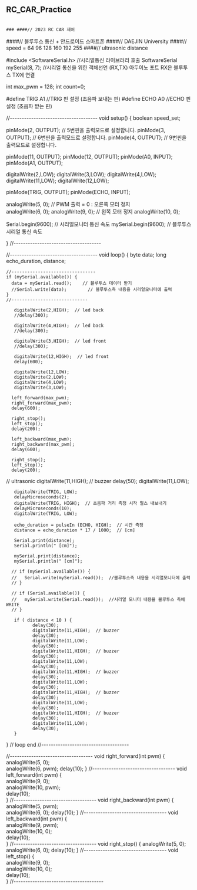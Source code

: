 ## RC_CAR_Practice
                                                                                                                                                                                                                                              ### ####// 2023 RC CAR 제어 
####// 블루투스 통신 + 안드로이드 스마트폰 
####// DAEJIN University 
####// speed  =  64 96 128 160 192 255 
####// ultrasonic distance 
 
 
#include <SoftwareSerial.h>        //시리얼통신 라이브러리 호출 
SoftwareSerial mySerial(8, 7);     //시리얼 통신을 위한 객체선언 (RX,TX)  아두이노 포트 RX은 블루투스 TX에 연결

int max_pwm = 128;
int count=0;
    
#define TRIG A1    //TRIG 핀 설정 (초음파 보내는 핀)
#define ECHO A0    //ECHO 핀 설정 (초음파 받는 핀)



//-------------------------------------
void setup() 
{
  boolean speed_set;
  
  pinMode(2, OUTPUT);              // 5번핀을 출력모드로 설정합니다.
  pinMode(3, OUTPUT);              // 6번핀을 출력모드로 설정합니다.
  pinMode(4, OUTPUT);              // 9번핀을 출력모드로 설정합니다.

  pinMode(11, OUTPUT); 
  pinMode(12, OUTPUT); 
  pinMode(A0, INPUT); 
  pinMode(A1, OUTPUT); 
        
  digitalWrite(2,LOW); 
  digitalWrite(3,LOW); 
  digitalWrite(4,LOW); 
  digitalWrite(11,LOW); 
  digitalWrite(12,LOW); 

  pinMode(TRIG, OUTPUT);
  pinMode(ECHO, INPUT);
  
  analogWrite(5, 0);               // PWM 출력 = 0 : 오른쪽 모터 정지  
  analogWrite(6, 0);
  analogWrite(9, 0);               // 왼쪽 모터 정지 
  analogWrite(10, 0);
  
  Serial.begin(9600);             //  시리얼모니터 통신 속도
  mySerial.begin(9600);           //  블루투스 시리얼  통신 속도   
          
}
//-------------------------------------


//-------------------------------------
void loop() {
    byte data;
    long echo_duration, distance;
    
    //--------------------------------
    if (mySerial.available()) {       
      data = mySerial.read();    // 블루투스 데이터 받기 
      //Serial.write(data);        // 블루투스측 내용을 시리얼모니터에 출력
    }
    //-----------------------------
         
       digitalWrite(2,HIGH);  // led back 
       //delay(300);

       digitalWrite(4,HIGH);  // led back 
       //delay(300);

       digitalWrite(3,HIGH);  // led front
       //delay(300);
       
       digitalWrite(12,HIGH);  // led front 
       delay(600);
       
       digitalWrite(12,LOW);
       digitalWrite(2,LOW);
       digitalWrite(4,LOW);
       digitalWrite(3,LOW);
       
      left_forward(max_pwm);
      right_forward(max_pwm);      
      delay(600); 

      right_stop();
      left_stop();
      delay(200); 
      
      left_backward(max_pwm);
      right_backward(max_pwm); 
      delay(600);  

      right_stop();
      left_stop();
      delay(200);

// ultrasonic 
       digitalWrite(11,HIGH);  // buzzer
       delay(50);
       digitalWrite(11,LOW);
       
       digitalWrite(TRIG, LOW);    
       delayMicroseconds(2);
       digitalWrite(TRIG, HIGH);  // 초음파 거리 측정 시작 펄스 내보내기 
       delayMicroseconds(10);
       digitalWrite(TRIG, LOW);

       echo_duration = pulseIn (ECHO, HIGH);  // 시간 측정 
       distance = echo_duration * 17 / 1000;  // [cm]
       
       Serial.print(distance);
       Serial.println(" [cm]");
       
       mySerial.print(distance);
       mySerial.println(" [cm]");

      // if (mySerial.available()) {       
      //   Serial.write(mySerial.read());  //블루투스측 내용을 시리얼모니터에 출력
      // }
  
      // if (Serial.available()) {         
      //   mySerial.write(Serial.read());  //시리얼 모니터 내용을 블루투스 측에 WRITE
      // }

       if ( distance < 10 ) {
              delay(30);
              digitalWrite(11,HIGH);  // buzzer
              delay(30);
              digitalWrite(11,LOW);
              delay(30);   
              digitalWrite(11,HIGH);  // buzzer
              delay(30);
              digitalWrite(11,LOW);
              delay(30);            
              digitalWrite(11,HIGH);  // buzzer
              delay(30);
              digitalWrite(11,LOW);
              delay(30);
              digitalWrite(11,HIGH);  // buzzer
              delay(30);
              digitalWrite(11,LOW);
              delay(30);   
              digitalWrite(11,HIGH);  // buzzer
              delay(30);
              digitalWrite(11,LOW);
              delay(30);
       }
       
}    // loop end 
//-------------------------------------



//-----------------------------------
void right_forward(int pwm) {
      analogWrite(5, 0);                
      analogWrite(6, pwm); 
      delay(10);
}
//-----------------------------------
void left_forward(int pwm) {      
      analogWrite(9, 0);                
      analogWrite(10, pwm);       
      delay(10);  
}
//-----------------------------------
void right_backward(int pwm) {
      analogWrite(5, pwm);                
      analogWrite(6, 0); 
      delay(10);
}
//-----------------------------------
void left_backward(int pwm) {      
      analogWrite(9, pwm);                
      analogWrite(10, 0);       
      delay(10);  
}
//-----------------------------------
void right_stop() {
      analogWrite(5, 0);                
      analogWrite(6, 0); 
      delay(10);
}
//-----------------------------------
void left_stop() {      
      analogWrite(9, 0);                
      analogWrite(10, 0);       
      delay(10);  
}
//--------------------------------------

